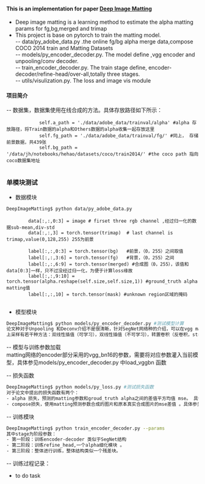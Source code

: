 #### This is an implementation for paper [Deep Image Matting](http://arxiv.org/abs/1703.03872)  
- Deep image matting is a learning method to estimate the alpha matting params for fg,bg,merged and trimap   
- This project is base on pytorch to train the matting model.    
-- data/py_adobe_data.py .the online fg/bg alpha merge data,compose COCO 2014 train and Matting Datasets   
-- models/py_encoder_decoder.py. The model define ,vgg encoder and unpooling/conv decoder.   
-- train_encoder_decoder.py. The train stage define, encoder-decoder/refine-head/over-all,totally three stages.  
-- utils/visulization.py. The loss and image vis module


#### 项目简介
-- 数据集，数据集使用在线合成的方法。具体存放路径如下所示：  
```buildoutcfg
            self.a_path = './data/adobe_data/trainval/alpha' #alpha 存放路径，将Train数据的alpha和Others数据的alpha收集一起存放这里
            self.fg_path = './data/adobe_data/trainval/fg/' #同上， 存储前景数据，共439张
            self.bg_path = '/data/jh/notebooks/hehao/datasets/coco/train2014/' #the coco path 指向coco数据集地址
            
```
### 单模块测试  
- 数据模块 
```bash
DeepImageMatting$ python data/py_adobe_data.py
```
```angularjs
        data[:,:,0:3] = image # firset three rgb channel ,经过归一化的数据sub-mean,div-std
        data[:,:,3] = torch.tensor(trimap)  # last channel is trimap,value(0,128,255) 255为前景

        label[:,:,0:3] = torch.tensor(bg)   #前景，（0，255）之间取值
        label[:,:,3:6] = torch.tensor(fg)   #背景，（0，255）之间
        label[:,:,6:9] = torch.tensor(merged) #合成图（0，255），该值和data[0:3]一样，只不过没经过归一化，为便于计算loss缘故
        label[:,:,9:10] = torch.tensor(alpha.reshape(self.size,self.size,1)) #ground_truth alpha matting值
        label[:,:,10] = torch.tensor(mask) #unknown region区域的掩码
        
```
- 模型模块  
```bash
DeepImageMatting$ python models/py_encoder_decoder.py #测试模型计算
论文种对于Unpooling 和Deconv介绍不是很清晰，针对SegNet网络种的介绍，可以在vgg maxpooling时保留Max的位置索引，在上采样时进行赋值。  
上采样有若干种方法：双线性插值（可学习），双线性插值（不可学习），转置卷积（反卷积，stride大于1），reverse maxpooling等方式，当前实现种采用反向maxpooling的方式

```
-- 模型与训练参数加载  
matting网络的encoder部分采用的vgg_bn16的参数，需要将对应参数灌入当前模型，具体参见models/py_encoder_decoder.py 中load_vggbn 函数  

-- 损失函数  
```bash
DeepImageMatting$ python models/py_loss.py #测试损失函数
对于论文中提出的损失函数有两个：  
- alpha 损失，预测的matting参数和groud_truth alpha之间的差值平方均值 mse。 具体参见 AlphaPredLoss  
- compose损失，使用matting预测参数合成的图片和原本真实合成图片的mse差值 。具体参见 ComposeLoss
```

-- 训练模块  
```bash
DeepImageMatting$ python train_encoder_decoder.py --params  
其中stage为阶段参数： 
- 第一阶段：训练encoder-decoder 类似于SegNet结构
- 第二阶段：训练refine_head,一个alpha细化模块 。
- 第三阶段：整体进行训练，整体结构类似一个残差块。
```

-- 训练过程记录：  
 - to do task

